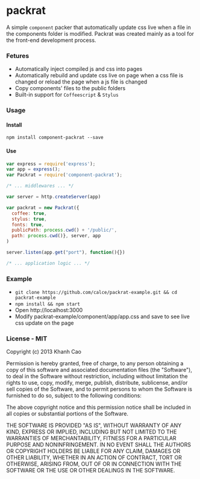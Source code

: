 packrat
=======

A simple `component` packer that automatically update css live when a file in the components folder is modified. Packrat was created mainly as a tool for the front-end development process.

### Fetures

* Automatically inject compiled js and css into pages
* Automatically rebuild and update css live on page when a css file is changed or reload the page when a js file is changed
* Copy components' files to the public folders
* Built-in support for `Coffeescript` & `Stylus`

### Usage

#### Install
`npm install component-packrat --save`

#### Use
```js
var express = require('express');
var app = express();
var Packrat = require('component-packrat');

/* ... middlewares ... */

var server = http.createServer(app)

var packrat = new Packrat({
  coffee: true,
  stylus: true,
  fonts: true,
  publicPath: process.cwd() + '/public/',
  path: process.cwd()}, server, app
)

server.listen(app.get("port"), function(){})

/* ... application logic ... */
```

### Example
* `git clone https://github.com/calce/packrat-example.git && cd packrat-example`
* `npm install && npm start`
* Open http://localhost:3000
* Modify packrat-example/component/app/app.css and save to see live css update on the page

### License - MIT
Copyright (c) 2013 Khanh Cao

Permission is hereby granted, free of charge, to any person obtaining a copy of
this software and associated documentation files (the "Software"), to deal in
the Software without restriction, including without limitation the rights to
use, copy, modify, merge, publish, distribute, sublicense, and/or sell copies
of the Software, and to permit persons to whom the Software is furnished to do
so, subject to the following conditions:

The above copyright notice and this permission notice shall be included in all
copies or substantial portions of the Software.

THE SOFTWARE IS PROVIDED "AS IS", WITHOUT WARRANTY OF ANY KIND, EXPRESS OR
IMPLIED, INCLUDING BUT NOT LIMITED TO THE WARRANTIES OF MERCHANTABILITY,
FITNESS FOR A PARTICULAR PURPOSE AND NONINFRINGEMENT. IN NO EVENT SHALL THE
AUTHORS OR COPYRIGHT HOLDERS BE LIABLE FOR ANY CLAIM, DAMAGES OR OTHER LIABILITY,
WHETHER IN AN ACTION OF CONTRACT, TORT OR OTHERWISE, ARISING FROM, OUT OF OR IN
CONNECTION WITH THE SOFTWARE OR THE USE OR OTHER DEALINGS IN THE SOFTWARE.

